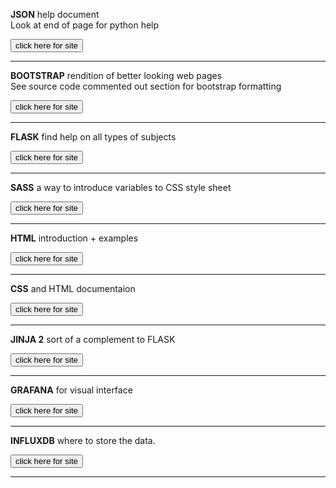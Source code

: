 <head>
<style type="text/css">
    .button {
    background-color: #00a0b0; /* Green */
    border: none;
    color: white;
    /*padding: 15px 18px;*/
    text-align: center;
    text-decoration: none;
    display: inline-block;
    font-size: 16px;
}
</style>        
</head>

**JSON** help document\
Look at end of page for python help

[<button>click here for site</button>](https://www.json.org/json-en.html)<hr>

**BOOTSTRAP** rendition of better looking web pages\
See source code commented out section for bootstrap formatting
<!---<link rel="stylesheet" href="https://stackpath.bootstrapcdn.com/bootstrap/4.4.1/css/bootstrap.min.css" integrity="sha384-Vkoo8x4CGsO3+Hhxv8T/Q5PaXtkKtu6ug5TOeNV6gBiFeWPGFN9MuhOf23Q9Ifjh" crossorigin="anonymous">--->
[<button>click here for site</button>](https://getbootstrap.com/docs/4.4/layout/overview/)<hr>
**FLASK** find help on all types of subjects


[<button>click here for site</button>](https://flask.palletsprojects.com/en/1.1.x/)<hr>
**SASS** a way to introduce variables to CSS style sheet

[<button>click here for site</button>](https://sass-lang.com/)<hr>

**HTML** introduction + examples

[<button>click here for site</button>](https://www.w3schools.com/html/html_intro.asp)<hr>

**CSS** and HTML documentaion

[<button>click here for site</button>](https://developer.mozilla.org/en-US/docs/Learn/CSS)<hr>
**JINJA 2** sort of a complement to FLASK

[<button>click here for site</button>](https://jinja.palletsprojects.com/en/2.11.x/)<hr>

**GRAFANA** for visual interface

[<button>click here for site</button>](https://grafana.com/docs/grafana/latest/features/datasources/influxdb/)<hr>

**INFLUXDB** where to store the data.

[<button>click here for site</button>](https://www.influxdata.com/)<hr>
<!---<a href="#" class="button">STEVE</a>--->